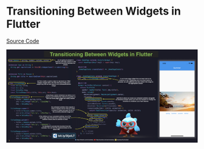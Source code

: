 # Transitioning Between Widgets in Flutter

[Source Code](transitioning-between-widgets-in-flutter.dart)

![](transitioning-between-widgets-in-flutter.jpg)
